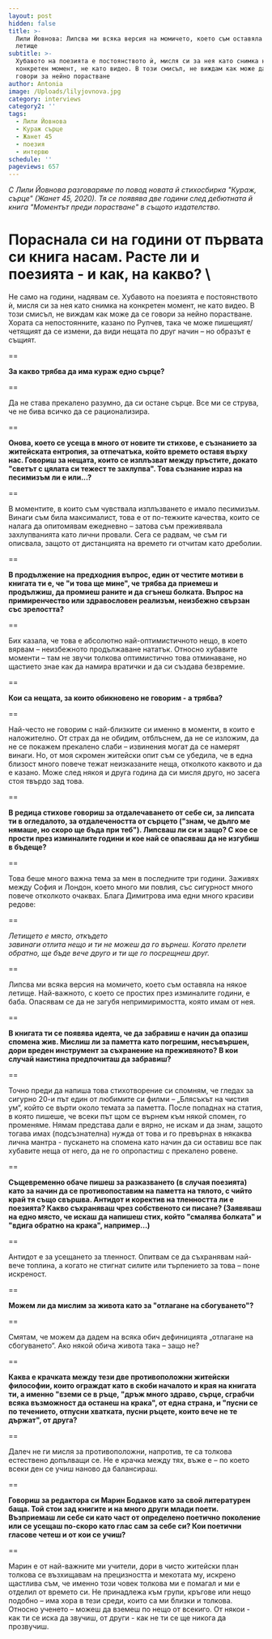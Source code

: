 ```yaml
---
layout: post
hidden: false
title: >-
  Лили Йовнова: Липсва ми всяка версия на момичето, което съм оставяла на някое
  летище
subtitle: >-
  Хубавото на поезията е постоянството ѝ, мисля си за нея като снимка на
  конкретен момент, не като видео. В този смисъл, не виждам как може да се
  говори за нейно порастване
author: Antonia
image: /Uploads/lilyjovnova.jpg
category: interviews
category2: ''
tags:
  - Лили Йовнова
  - Кураж сърце
  - Жанет 45
  - поезия
  - интервю
schedule: ''
pageviews: 657
---
```

*С Лили Йовнова разговаряме по повод новата й стихосбирка "Кураж, сърце" (Жанет 45, 2020). Тя се появява две години след дебютната й книга "Моментът преди порастване" в същото издателство.* 

**Пораснала си на години от първата си книга насам. Расте ли и поезията - и как, на какво?**
\
==

Не само на години, надявам се. Хубавото на поезията е постоянството ѝ, мисля си за нея като снимка на конкретен момент, не като видео. В този смисъл, не виждам как може да се говори за нейно порастване. Хората са непостоянните, казано по Рупчев, така че може пишещият/четящият да се измени, да види нещата по друг начин – но образът е същият. 

\==

**За какво трябва да има кураж едно сърце?**

\==

Да не става прекалено разумно, да си остане сърце. Все ми се струва, че не бива всичко да се рационализира. 

\==

**Онова, което се усеща в много от новите ти стихове, е съзнанието за житейската ентропия, за отпечатъка, който времето оставя върху нас. Говориш за нещата, които се изплъзват между пръстите, докато "светът с цялата си тежест те захлупва". Това съзнание израз на песимизъм ли е или...?** 

\==

В моментите, в които съм чувствала изплъзването е имало песимизъм. Винаги съм била максималист, това е от по-тежките качества, които се налага да опитомявам ежедневно – затова съм преживявала захлупванията като лични провали. Сега се радвам, че съм ги описвала, защото от дистанцията на времето ги отчитам като дреболии.

\==

**В продължение на предходния въпрос, един от честите мотиви в книгата ти е, че "и това ще мине", че трябва да приемеш и продължиш, да промиеш раните и да сгънеш болката. Въпрос на примиренчество или здравословен реализъм, неизбежно свързан със зрелостта?**

\==

Бих казала, че това е абсолютно най-оптимистичното нещо, в което вярвам – неизбежното продължаване нататък. Относно хубавите моменти – там не звучи толкова оптимистично това отминаване, но щастието знае как да намира вратички и да си създава безвремие. 

\==

**Кои са нещата, за които обикновено не говорим - а трябва?**

\==

Най-често не говорим с най-близките си именно в моменти, в които е наложително. От страх да не обидим, отблъснем, да не се изложим, да не се покажем прекалено слаби – извинения могат да се намерят винаги. Но, от моя скромен житейски опит съм се убедила, че в една близост много повече тежат неизказаните неща, отколкото каквото и да е казано. Може след някоя и друга година да си мисля друго, но засега стоя твърдо зад това.

\==

**В редица стихове говориш за отдалечаването от себе си, за липсата ти в огледалото, за отдалечеността от сърцето ("знам, че дълго ме нямаше, но скоро ще бъда при теб"). Липсваш ли си и защо? С кое се прости през изминалите години и кое най се опасяваш да не изгубиш в бъдеще?**

\==

Това беше много важна тема за мен в последните три години. Заживях между София и Лондон, което много ми повлия, със сигурност много повече отколкото очаквах. Блага Димитрова има едни много красиви редове:

\==

*Летището е място, откъдето*\
*завинаги отлита нещо
и ти не можеш да го върнеш. 
Когато прелети обратно,
ще бъде вече друго 
и ти ще го посрещнеш друг.* 

\==

Липсва ми всяка версия на момичето, което съм оставяла на някое летище. Най-важното, с което се простих през изминалите години, е баба. Опасявам се да не загубя непримиримостта, която имам от нея. 

\==

**В книгата ти се появява идеята, че да забравиш е начин да опазиш спомена жив. Мислиш ли за паметта като погрешим, несъвършен, дори вреден инструмент за съхранение на преживяното? В кои случай наистина предпочиташ да забравиш?**

\==

Точно преди да напиша това стихотворение си спомням, че гледах за сигурно 20-и път един от любимите си филми – „Блясъкът на чистия ум“, който се върти около темата за паметта. После попаднах на статия, в която пишеше, че всеки път щом се върнем към някой спомен, го променяме. Нямам представа дали е вярно, не искам и да знам, защото тогава имах (подсъзнателна) нужда от това и го превърнах в някаква лична мантра - пускането на спомена като начин да си оставиш все пак хубавите неща от него, да не го опропастиш с прекалено ровене.

\==

**Същевременно обаче пишеш за разказването (в случая поезията) като за начин да се противопоставим на паметта на тялото, с чийто край тя също свършва. Антидот и коректив на тленността ли е поезията? Какво съхраняваш чрез собственото си писане? (Заявяваш на едно място, че искаш да напишеш стих, който "смалява болката" и "вдига обратно на крака", например...)**

\==

Антидот е за усещането за тленност. Опитвам се да съхранявам най-вече топлина, а когато не стигнат силите или търпението за това – поне искреност. 

\==

**Можем ли да мислим за живота като за "отлагане на сбогуването"?**

\==

Смятам, че можем да дадем на всяка обич дефиницията „отлагане на сбогуването“. Ако някой обича живота така – защо не?

\==

**Каква е крачката между тези две противоположни житейски философии, които ограждат като в скоби началото и края на книгата ти, а именно "вземи се в ръце, "дръж много здраво, сърце, сграбчи всяка възможност да останеш на крака", от една страна, и "пусни се по течението, отпусни хватката, пусни ръцете, които вече не те държат", от друга?**

\==

Далеч не ги мисля за противоположни, напротив, те са толкова естествено допълващи се. Не е крачка между тях, въже е – по което всеки ден се учиш наново да балансираш. 

\==

**Говориш за редактора си Марин Бодаков като за свой литературен баща. Той стои зад книгите и на много други млади поети. Възприемаш ли себе си като част от определено поетично поколение или се усещаш по-скоро като глас сам за себе си? Кои поетични гласове четеш и от кои се учиш?**

\==

Марин е от най-важните ми учители, дори в чисто житейски план толкова се възхищавам на прецизността и мекотата му, искрено щастлива съм, че именно този човек толкова ми е помагал и ми е отделил от времето си. Не принадлежа към групи, кръгове или нещо подобно – има хора в тези среди, които са ми близки и толкова. Относно ученето – можеш да вземеш по нещо от всекиго. От някои - как ти се иска да звучиш, от други - как не ти се ще никога да прозвучиш.